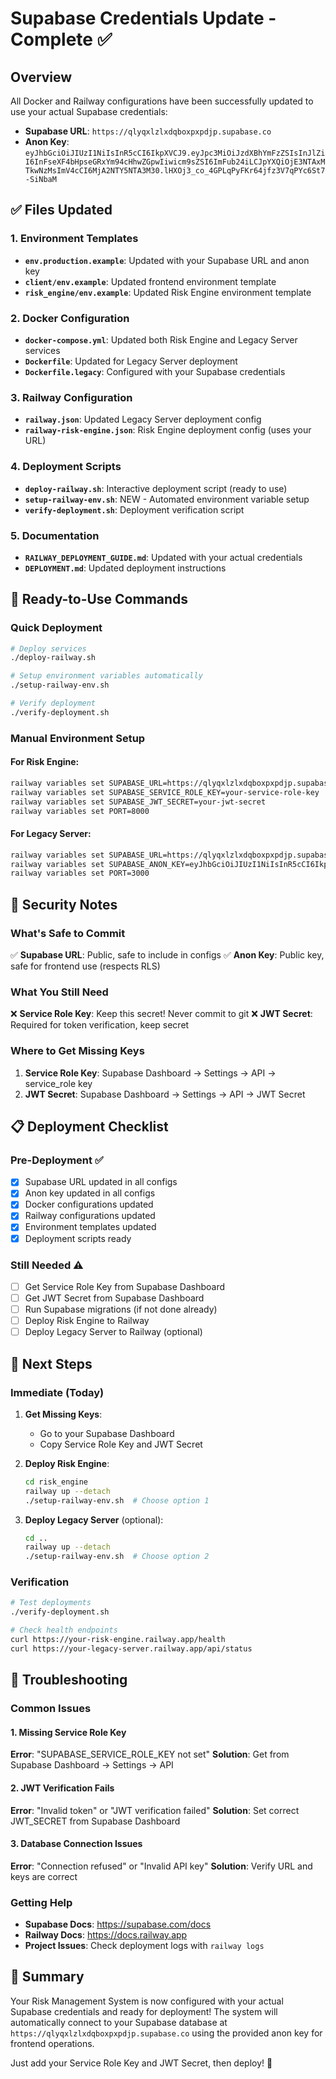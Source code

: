 # Supabase Credentials Update - Complete ✅

## Overview

All Docker and Railway configurations have been successfully updated to use your actual Supabase credentials:

- **Supabase URL**: `https://qlyqxlzlxdqboxpxpdjp.supabase.co`
- **Anon Key**: `eyJhbGciOiJIUzI1NiIsInR5cCI6IkpXVCJ9.eyJpc3MiOiJzdXBhYmFzZSIsInJlZiI6InFseXF4bHpseGRxYm94cHhwZGpwIiwicm9sZSI6ImFub24iLCJpYXQiOjE3NTAxMTkwNzMsImV4cCI6MjA2NTY5NTA3M30.lHXOj3_co_4GPLqPyFKr64jfz3V7qPYc6St7-SiNbaM`

## ✅ Files Updated

### 1. Environment Templates
- **`env.production.example`**: Updated with your Supabase URL and anon key
- **`client/env.example`**: Updated frontend environment template
- **`risk_engine/env.example`**: Updated Risk Engine environment template

### 2. Docker Configuration
- **`docker-compose.yml`**: Updated both Risk Engine and Legacy Server services
- **`Dockerfile`**: Updated for Legacy Server deployment
- **`Dockerfile.legacy`**: Configured with your Supabase credentials

### 3. Railway Configuration
- **`railway.json`**: Updated Legacy Server deployment config
- **`railway-risk-engine.json`**: Risk Engine deployment config (uses your URL)

### 4. Deployment Scripts
- **`deploy-railway.sh`**: Interactive deployment script (ready to use)
- **`setup-railway-env.sh`**: NEW - Automated environment variable setup
- **`verify-deployment.sh`**: Deployment verification script

### 5. Documentation
- **`RAILWAY_DEPLOYMENT_GUIDE.md`**: Updated with your actual credentials
- **`DEPLOYMENT.md`**: Updated deployment instructions

## 🚀 Ready-to-Use Commands

### Quick Deployment
```bash
# Deploy services
./deploy-railway.sh

# Setup environment variables automatically
./setup-railway-env.sh

# Verify deployment
./verify-deployment.sh
```

### Manual Environment Setup

#### For Risk Engine:
```bash
railway variables set SUPABASE_URL=https://qlyqxlzlxdqboxpxpdjp.supabase.co
railway variables set SUPABASE_SERVICE_ROLE_KEY=your-service-role-key
railway variables set SUPABASE_JWT_SECRET=your-jwt-secret
railway variables set PORT=8000
```

#### For Legacy Server:
```bash
railway variables set SUPABASE_URL=https://qlyqxlzlxdqboxpxpdjp.supabase.co
railway variables set SUPABASE_ANON_KEY=eyJhbGciOiJIUzI1NiIsInR5cCI6IkpXVCJ9.eyJpc3MiOiJzdXBhYmFzZSIsInJlZiI6InFseXF4bHpseGRxYm94cHhwZGpwIiwicm9sZSI6ImFub24iLCJpYXQiOjE3NTAxMTkwNzMsImV4cCI6MjA2NTY5NTA3M30.lHXOj3_co_4GPLqPyFKr64jfz3V7qPYc6St7-SiNbaM
railway variables set PORT=3000
```

## 🔐 Security Notes

### What's Safe to Commit
✅ **Supabase URL**: Public, safe to include in configs
✅ **Anon Key**: Public key, safe for frontend use (respects RLS)

### What You Still Need
❌ **Service Role Key**: Keep this secret! Never commit to git
❌ **JWT Secret**: Required for token verification, keep secret

### Where to Get Missing Keys
1. **Service Role Key**: Supabase Dashboard → Settings → API → service_role key
2. **JWT Secret**: Supabase Dashboard → Settings → API → JWT Secret

## 📋 Deployment Checklist

### Pre-Deployment ✅
- [x] Supabase URL updated in all configs
- [x] Anon key updated in all configs
- [x] Docker configurations updated
- [x] Railway configurations updated
- [x] Environment templates updated
- [x] Deployment scripts ready

### Still Needed ⚠️
- [ ] Get Service Role Key from Supabase Dashboard
- [ ] Get JWT Secret from Supabase Dashboard
- [ ] Run Supabase migrations (if not done already)
- [ ] Deploy Risk Engine to Railway
- [ ] Deploy Legacy Server to Railway (optional)

## 🎯 Next Steps

### Immediate (Today)
1. **Get Missing Keys**: 
   - Go to your Supabase Dashboard
   - Copy Service Role Key and JWT Secret
   
2. **Deploy Risk Engine**:
   ```bash
   cd risk_engine
   railway up --detach
   ./setup-railway-env.sh  # Choose option 1
   ```

3. **Deploy Legacy Server** (optional):
   ```bash
   cd ..
   railway up --detach
   ./setup-railway-env.sh  # Choose option 2
   ```

### Verification
```bash
# Test deployments
./verify-deployment.sh

# Check health endpoints
curl https://your-risk-engine.railway.app/health
curl https://your-legacy-server.railway.app/api/status
```

## 🔧 Troubleshooting

### Common Issues

#### 1. Missing Service Role Key
**Error**: "SUPABASE_SERVICE_ROLE_KEY not set"
**Solution**: Get from Supabase Dashboard → Settings → API

#### 2. JWT Verification Fails
**Error**: "Invalid token" or "JWT verification failed"
**Solution**: Set correct JWT_SECRET from Supabase Dashboard

#### 3. Database Connection Issues
**Error**: "Connection refused" or "Invalid API key"
**Solution**: Verify URL and keys are correct

### Getting Help
- **Supabase Docs**: https://supabase.com/docs
- **Railway Docs**: https://docs.railway.app
- **Project Issues**: Check deployment logs with `railway logs`

## 🎉 Summary

Your Risk Management System is now configured with your actual Supabase credentials and ready for deployment! The system will automatically connect to your Supabase database at `https://qlyqxlzlxdqboxpxpdjp.supabase.co` using the provided anon key for frontend operations.

Just add your Service Role Key and JWT Secret, then deploy! 🚀



